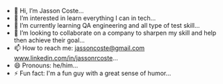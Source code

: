 - 👋 Hi, I’m Jasson Coste...
- 👀 I’m interested in learn everything I can in tech...
- 🌱 I’m currently learning QA engineering and all type of test skill...
- 💞️ I’m looking to collaborate on a company to sharpen my skill and help then achieve their goal...
- 📫 How to reach me: jassoncoste@gmail.com www.linkedin.com/in/jassonrcoste...
- 😄 Pronouns: he/him...
- ⚡ Fun fact: I'm a fun guy with a great sense of humor...

<!---
Jasson94/Jasson94 is a ✨ special ✨ repository because its `README.md` (this file) appears on your GitHub profile.
You can click the Preview link to take a look at your changes.
--->
